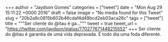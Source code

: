
+++
author = "Jaydson Gomes"
categories = ["tweet"]
date = "Mon Aug 29 15:11:22 +0000 2016"
draft = false
image = "No media found for this Tweet"
slug = "20b2a8c0815b602b46cdaf4d49bcd2eb03aca26c"
tags = ["tweet"]
title = """Ser cliente do @itau é ga..."""
tweet = true
tweet_url = "https://twitter.com/jaydson/status/770277671448215552"
+++
Ser cliente do @itau é garantia de uma vida depravada. É todo dia uma foda diferente.
